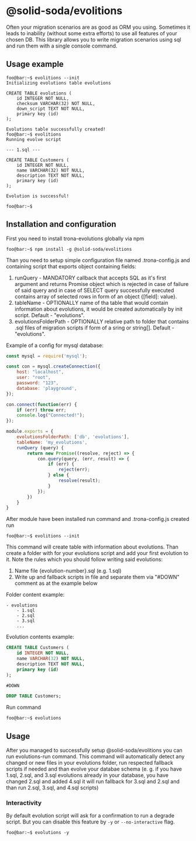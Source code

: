 # @solid-soda/evolitions

Often your migration scenarios are as good as ORM you using. Sometimes it leads to inability (without
some extra efforts) to use all features of your chosen DB. This library allows you to write 
migration scenarios using sql and run them with a single console command.

## Usage example

```console
foo@bar:~$ evolitions --init
Initializing evolutions table evolutions

CREATE TABLE evolutions (
    id INTEGER NOT NULL,
    checksum VARCHAR(32) NOT NULL,
    down_script TEXT NOT NULL,
    primary key (id)
);

Evolutions table successfully created!
foo@bar:~$ evolitions
Running evolve script

--- 1.sql ---

CREATE TABLE Customers (
    id INTEGER NOT NULL,
    name VARCHAR(32) NOT NULL,
    description TEXT NOT NULL,
    primary key (id)
);

Evolution is successful!

foo@bar:~$
```

## Installation and configuration

First you need to install trona-evolutions globally via npm

```console
foo@bar:~$ npm install -g @solid-soda/evolitions
```

Than you need to setup simple configuration file named .trona-config.js and containing script that
exports object containing fields:
1) runQuery - MANDATORY callback that accepts SQL as it's first argument and returns Promise object 
which is rejected in case of failure of said query and in case of SELECT query successfully 
executed contains array of selected rows in form of an object {[field]: value}.
2) tableName - OPTIONALLY name of tha table that would contain information about evolutions, it would
be created automatically by init script. Default - "evolutions".
3) evolutionsFolderPath - OPTIONALLY relative path to folder that contains .sql files of migration
scripts if form of a sring or string[]. Default - "evolutions".

Example of a config for mysql database:

```javascript
const mysql = require('mysql');

const con = mysql.createConnection({
    host: "localhost",
    user: "root",
    password: "123",
    database: 'playground',
});

con.connect(function(err) {
    if (err) throw err;
    console.log("Connected!");
});

module.exports = {
    evolutionsFolderPath: ['db', 'evolutions'],
    tableName: 'my_evolutions',
    runQuery (query) {
        return new Promise((resolve, reject) => {
            con.query(query, (err, result) => {
                if (err) {
                    reject(err);
                } else {
                    resolve(result);
                }
            });
        })
    }
}
```

After module have been installed run command and .trona-config.js created run

```console
foo@bar:~$ evolitions --init
```

This command will create table with information about evolutions.
Than create a folder with for your evolutions script and add your first evolution to it. Note the
rules which you should follow writing said evolutions:

1) Name file {evolution-number}.sql (e.g. 1.sql)
2) Write up and fallback scripts in file and separate them via "#DOWN" comment as at the
example below

Folder content example:
```
- evolutions
    - 1.sql
    - 2.sql
    - 3.sql
    ...
```

Evolution contents example:

```sql
CREATE TABLE Customers (
    id INTEGER NOT NULL,
    name VARCHAR(32) NOT NULL,
    description TEXT NOT NULL,
    primary key (id)
);

#DOWN

DROP TABLE Customers;
```

Run command 
```console
foo@bar:~$ evolutions
```

## Usage

After you managed to successfully setup @solid-soda/evolitions you can run evolutions-run command.
This command will automatically detect any changed or new files in your evolutions folder, run
respected fallback scripts if needed and than evolve your databae schema (e. g. if you have 1.sql,
2.sql, and 3.sql evolutions already in your database, you have changed 2.sql and added 4.sql it will 
run fallback for 3.sql and 2.sql and than run 2.sql, 3.sql, and 4.sql scripts)

### Interactivity

By default evolution script will ask for a confirmation to run a degrade script.
But you can disable this feature by ```-y``` or ```--no-interactive``` flag.

```console
foo@bar:~$ evolutions -y
```
